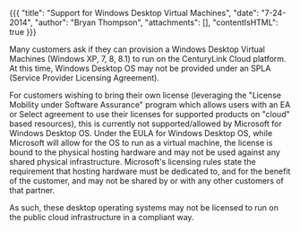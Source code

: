 {{{
  "title": "Support for Windows Desktop Virtual Machines",
  "date": "7-24-2014",
  "author": "Bryan Thompson",
  "attachments": [],
  "contentIsHTML": true
}}}

<p>Many customers ask if they can provision a Windows Desktop Virtual Machines (Windows XP, 7, 8, 8.1) to run on the CenturyLink Cloud platform. At this time, Windows Desktop OS may not be provided under an SPLA (Service Provider Licensing Agreement).
  </p>
<p>For customers wishing to bring their own license (leveraging the "License Mobility under Software Assurance" program which allows users with an EA or Select agreement to use their licenses for supported products on "cloud" based resources), this is currently
  not supported/allowed by Microsoft for Windows Desktop OS. Under the EULA for Windows Desktop OS, while Microsoft will allow for the OS to run as a virtual machine, the license is bound to the physical hosting hardware and may not be used against
  any shared physical infrastructure. Microsoft's licensing rules state the requirement that hosting hardware must be dedicated to, and for the benefit of the customer, and may not be shared by or with any other customers of that partner. </p>
<p>As such, these desktop operating systems may not be licensed to run on the public cloud infrastructure in a compliant way.</p>
